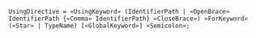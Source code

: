 <!-- This file is generated automatically by infrastructure scripts. Please don't edit by hand. -->

<!-- markdownlint-disable first-line-h1 -->

```{ .ebnf .slang-ebnf #UsingDirective }
UsingDirective = «UsingKeyword» (IdentifierPath | «OpenBrace» IdentifierPath {«Comma» IdentifierPath} «CloseBrace») «ForKeyword» («Star» | TypeName) [«GlobalKeyword»] «Semicolon»;
```
